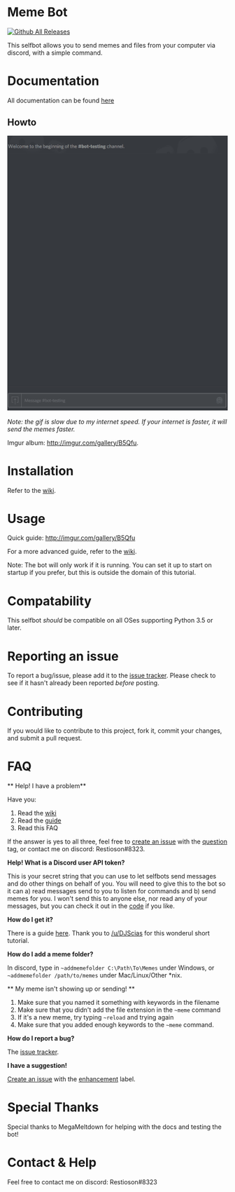# Meme Bot

[![Github All Releases](https://img.shields.io/github/downloads/atom/atom/total.svg)](github.com/Restioson/meme-bot)

This selfbot allows you to send memes and files from your computer via discord, with a simple command.

# Documentation
All documentation can be found [here](https://github.com/Restioson/meme-bot/wiki)

## Howto
![Howto gif](https://raw.githubusercontent.com/Restioson/meme-bot/master/meme-bot.gif "Demonstration showing how to send memes using the meme bot")

*Note: the gif is slow due to my internet speed. If your internet is faster, it will send the memes faster.*

Imgur album: http://imgur.com/gallery/B5Qfu.

# Installation

Refer to the [wiki](https://github.com/Restioson/meme-bot/wiki/Installation).

# Usage

Quick guide: http://imgur.com/gallery/B5Qfu

For a more advanced guide, refer to the [wiki](https://github.com/Restioson/meme-bot/wiki/Commands).

Note: The bot will only work if it is running. You can set it up to start on startup if you prefer, but this is outside the domain of this tutorial.

# Compatability
This selfbot *should* be compatible on all OSes supporting Python 3.5 or later.

# Reporting an issue
To report a bug/issue, please add it to the [issue tracker](https://github.com/Restioson/meme-bot/issues). Please check to see if it hasn't already been reported *before* posting.

# Contributing
If you would like to contribute to this project, fork it, commit your changes, and submit a pull request.

# FAQ
** Help! I have a problem**

Have you:
1. Read the [wiki](https://github.com/Restioson/meme-bot/wiki/Commands)
2. Read the [guide](http://imgur.com/gallery/B5Qfu)
3. Read this FAQ

If the answer is yes to all three, feel free to [create an issue](https://github.com/Restioson/meme-bot/issues/new) with the [question](https://github.com/Restioson/meme-bot/labels/question) tag, or contact me on discord: Restioson#8323.

**Help! What is a Discord user API token?**

This is your secret string that you can use to let selfbots send messages and do other things on behalf of you. You will need to give this to the bot so it can a) read messages send to you to listen for commands and b) send memes for you. I won't send this to anyone else, nor read any of your messages, but you can check it out in the [code](https://github.com/Restioson/meme-bot/blob/master/meme-bot.py#L41) if you like.

**How do I get it?**

There is a guide [here](https://www.reddit.com/r/discordapp/comments/5ncwpv/localstorage_missing/dcalpi1/). Thank you to [/u/DJScias](https://www.reddit.com/user/DJScias) for this wonderul short tutorial.

**How do I add a meme folder?**

In discord, type in `~addmemefolder C:\Path\To\Memes` under Windows, or `~addmemefolder /path/to/memes` under Mac/Linux/Other *nix.

** My meme isn't showing up or sending! **
1. Make sure that you named it something with keywords in the filename
2. Make sure that you didn't add the file extension in the `~meme` command
3. If it's a new meme, try typing `~reload` and trying again
4. Make sure that you added enough keywords to the `~meme` command.

**How do I report a bug?**

The [issue tracker](https://github.com/Restioson/meme-bot/issues).

**I have a suggestion!**

[Create an issue](https://github.com/Restioson/meme-bot/issues) with the [enhancement](https://github.com/Restioson/meme-bot/labels/enhancement) label.

# Special Thanks
Special thanks to MegaMeltdown for helping with the docs and testing the bot!

# Contact & Help

Feel free to contact me on discord: Restioson#8323
